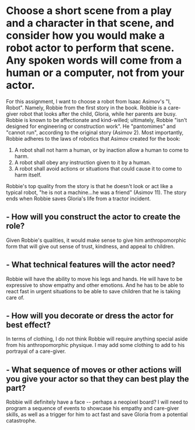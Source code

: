 # Choose a short scene from a play and a character in that scene, and consider how you would make a robot actor to perform that scene. Any spoken words will come from a human or a computer, not from your actor.

For this assignment, I want to choose a robot from Isaac Asimov's "I, Robot". Namely, Robbie from the first story in the book. Robbie is a care-giver robot that looks after the child, Gloria, while her parents are busy. Robbie is known to be affectionate and kind-willed; ultimately, Robbie "isn't designed for engineering or construction work". He "pantomimes" and "cannot run", according to the original story (Asimov 2). Most importantly, Robbie adheres to the laws of robotics that Asimov created for the book:
1.  A robot shall not harm a human, or by inaction allow a human to come to harm.
2.  A robot shall obey any instruction given to it by a human.
3.  A robot shall avoid actions or situations that could cause it to come to harm itself.

Robbie's top quality from the story is that he doesn't look or act like a typical robot, "he is not a machine...he was a friend" (Asimov 11). The story ends when Robbie saves Gloria's life from a tractor incident. 

## - How will you construct the actor to create the role?

Given Robbie's qualities, it would make sense to give him anthropomorphic form that will give out sense of trust, kindness, and appeal to children.

## - What technical features will the actor need?

Robbie will have the ability to move his legs and hands. He will have to be expressive to show empathy and other emotions. And he has to be able to react fast in urgent situations to be able to save children that he is taking care of.

## - How will you decorate or dress the actor for best effect?

In terms of clothing, I do not think Robbie will require anything special aside from his anthropomorphic physique. I may add some clothing to add to his portrayal of a care-giver.

## - What sequence of moves or other actions will you give your actor so that they can best play the part?

Robbie will definitely have a face -- perhaps a neopixel board? I will need to program a sequence of events to showcase his empathy and care-giver skills, as well as a trigger for him to act fast and save Gloria from a potential catastrophe.
